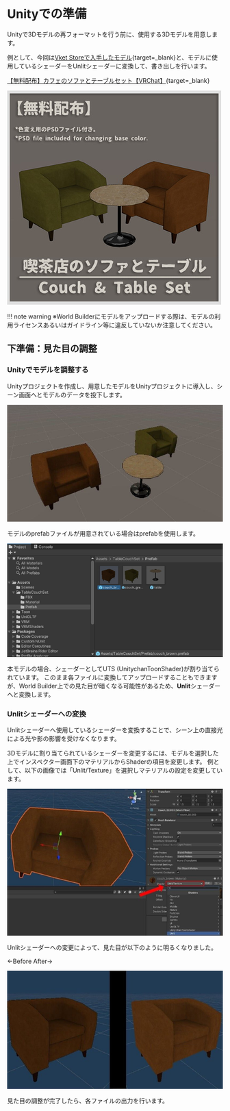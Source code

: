 # Unityでの準備

Unityで3Dモデルの再フォーマットを行う前に、使用する3Dモデルを用意します。

例として、今回は[Vket Storeで入手したモデル](https://store.vket.com/ja/items/7530){target=_blank}と、モデルに使用しているシェーダーをUnlitシェーダーに変換して、書き出しを行います。

[【無料配布】カフェのソファとテーブルセット【VRChat】](https://store.vket.com/ja/items/7530){target=_blank}

![PreparationUnity_1](img/PreparationUnity_1.jpg)

!!! note warning
    ※World Builderにモデルをアップロードする際は、モデルの利用ライセンスあるいはガイドライン等に違反していないか注意してください。

## 下準備：見た目の調整

### Unityでモデルを調整する

Unityプロジェクトを作成し、用意したモデルをUnityプロジェクトに導入し、シーン画面へとモデルのデータを投下します。

![PreparationUnity_2](img/PreparationUnity_2.jpg)

モデルのprefabファイルが用意されている場合はprefabを使用します。

![PreparationUnity_3](img/PreparationUnity_3.jpg)

本モデルの場合、シェーダーとしてUTS (UnitychanToonShader)が割り当てられています。
このまま各ファイルに変換してアップロードすることもできますが、World Builder上での見た目が暗くなる可能性があるため、**Unlit**シェーダーへと変換します。

### Unlitシェーダーへの変換

Unlitシェーダーへ使用しているシェーダーを変換することで、シーン上の直接光による光や影の影響を受けなくなります。

3Dモデルに割り当てられているシェーダーを変更するには、モデルを選択した上でインスペクター画面下のマテリアルからShaderの項目を変更します。
例として、以下の画像では「Unlit/Texture」を選択しマテリアルの設定を変更しています。

![PreparationUnity_4](img/PreparationUnity_4.jpg)

Unlitシェーダーへの変更によって、見た目が以下のように明るくなりました。

←Before     After→

![PreparationUnity_5](img/PreparationUnity_5.jpg)

見た目の調整が完了したら、各ファイルの出力を行います。